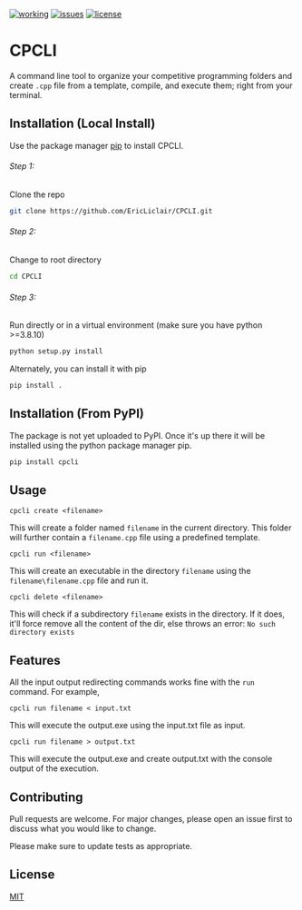 [![working](https://img.shields.io/static/v1?label=Working&message=True&color=green&style=flat-square)]()
[![issues](https://img.shields.io/github/issues/ericliclair/CPCLI?label=Issues&style=flat-square)](https://github.com/EricLiclair/CPCLI/issues)
[![license](https://img.shields.io/github/license/EricLiclair/CPCLI?label=Licens&color=pink&style=flat-square)](https://github.com/EricLiclair/CPCLI/blob/main/LICENSE)

# CPCLI
A command line tool to organize your competitive programming folders and create `.cpp` file from a template, compile, and execute them; right from your terminal.

## Installation (Local Install)
Use the package manager [pip](https://pip.pypa.io/en/stable/) to install CPCLI.

###### Step 1: 
Clone the repo

```bash
git clone https://github.com/EricLiclair/CPCLI.git
```

###### Step 2:
Change to root directory

```bash
cd CPCLI
```

###### Step 3:
Run directly or in a virtual environment (make sure you have python >=3.8.10)

```bash
python setup.py install
```
Alternately, you can install it with pip

```bash
pip install .
```

## Installation (From PyPI)
The package is not yet uploaded to PyPI. Once it's up there it will be installed using the python package manager pip.

```bash
pip install cpcli
```
## Usage
```console
cpcli create <filename>
```
This will create a folder named `filename` in the current directory. This folder will further contain a `filename.cpp` file using a predefined template.


```console
cpcli run <filename>
```
This will create an executable in the directory `filename` using the `filename\filename.cpp` file and run it.


```console
cpcli delete <filename>
```
This will check if a subdirectory `filename` exists in the directory. If it does, it'll force remove all the content of the dir, else throws an error: `No such directory exists`

## Features
All the input output redirecting commands works fine with the `run` command. For example,

```console
cpcli run filename < input.txt
```
This will execute the output.exe using the input.txt file as input.

```console
cpcli run filename > output.txt
```
This will execute the output.exe and create output.txt with the console output of the execution.

## Contributing
Pull requests are welcome. For major changes, please open an issue first to discuss what you would like to change.

Please make sure to update tests as appropriate.

## License
[MIT](https://choosealicense.com/licenses/mit/)
